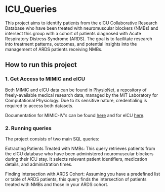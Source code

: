 # ICU_Queries
This project aims to identify patients from the eICU Collaborative Research Database who have been treated with neuromuscular blockers (NMBs) and intersect this group with a cohort of patients diagnosed with Acute Respiratory Distress Syndrome (ARDS). The goal is to facilitate research into treatment patterns, outcomes, and potential insights into the management of ARDS patients receiving NMBs.

## How to run this project

### 1. Get Access to MIMIC and eICU

Both MIMIC and eICU data can be found in [PhysioNet](https://physionet.org/), a repository of freely-available medical research data, managed by the MIT Laboratory for Computational Physiology. Due to its sensitive nature, credentialing is required to access both datasets.

Documentation for MIMIC-IV's can be found [here](https://mimic.mit.edu/) and for eICU [here](https://eicu-crd.mit.edu/).

### 2. Running queries

The project consists of two main SQL queries:

Extracting Patients Treated with NMBs: This query retrieves patients from the eICU database who have been administered neuromuscular blockers during their ICU stay. It selects relevant patient identifiers, medication details, and administration times.

Finding Intersection with ARDS Cohort: Assuming you have a predefined list or table of ARDS patients, this query finds the intersection of patients treated with NMBs and those in your ARDS cohort.
